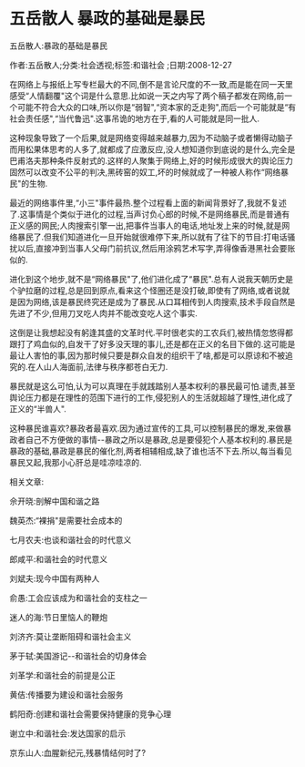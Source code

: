 # 五岳散人  暴政的基础是暴民

五岳散人:暴政的基础是暴民

作者:五岳散人;分类:社会透视;标签:和谐社会 ;日期:2008-12-27

在网络上与报纸上写专栏最大的不同,倒不是言论尺度的不一致,而是能在同一天里感受“人情翻覆"这个词是什么意思.比如说一天之内写了两个稿子都发在网络,前一个可能不符合大众的口味,所以你是“弱智",“资本家的乏走狗",而后一个可能就是“有社会责任感",“当代鲁迅".这事吊诡的地方在于,看的人可能就是同一批人.

这种现象导致了一个后果,就是网络变得越来越暴力,因为不动脑子或者懒得动脑子而用松果体思考的人多了,就都成了应激反应,没人想知道你到底说的是什么,完全是巴甫洛夫那种条件反射式的.这样的人聚集于网络上,好的时候形成很大的舆论压力固然可以改变不公平的判决,黑砖窑的奴工,坏的时候就成了一种被人称作“网络暴民"的生物.

最近的网络事件里,“小三"事件最热.整个过程看上面的新闻背景好了,我就不复述了.这事情是个类似于进化的过程,当声讨负心郎的时候,不是网络暴民,而是普通有正义感的网民;人肉搜索引擎一出,把事件当事人的电话,地址发上来的时候,就是网络暴民了.但我们知道进化一旦开始就很难停下来,所以就有了往下的节目:打电话骚扰以后,直接冲到当事人父母门前抗议,然后用涂鸦艺术写字,弄得像香港黑社会要账似的.

进化到这个地步,就不是“网络暴民"了,他们进化成了“暴民".总有人说我天朝历史是个驴拉磨的过程,总是回到原点,看来这个怪圈还是没打破,即使有了网络,或者说就是因为网络,该是暴民终究还是成为了暴民.从口耳相传到人肉搜索,技术手段自然是先进了不少,但用刀叉吃人肉并不能改变吃人这个事实.

这倒是让我想起没有躬逢其盛的文革时代.平时很老实的工农兵们,被热情忽悠得都跟打了鸡血似的,自发干了好多没天理的事儿,还是都在正义的名目下做的.这可能是最让人害怕的事,因为那时候只要是群众自发的组织干了啥,都是可以原谅和不被追究的.在人山人海面前,法律与秩序都苍白无力.

暴民就是这么可怕,认为可以真理在手就践踏别人基本权利的暴民最可怕.谴责,甚至舆论压力都是在理性的范围下进行的工作,侵犯别人的生活就超越了理性,进化成了正义的“半兽人".

这种暴民谁喜欢?暴政者最喜欢.因为通过宣传的工具,可以控制暴民的爆发,来做暴政者自己不方便做的事情--暴政之所以是暴政,总是要侵犯个人基本权利的.暴民是暴政的基础,暴政是暴民的催化剂,两者相辅相成,缺了谁也活不下去.所以,每当看见暴民又起,我那小心肝总是哇凉哇凉的.



相关文章:

佘开晓:剖解中国和谐之路

魏英杰:“裸捐"是需要社会成本的

七月农夫:也谈和谐社会的时代意义

郎咸平:和谐社会的时代意义

刘斌夫:现今中国有两种人

俞愚:工会应该成为和谐社会的支柱之一

迷人的海:节日里恼人的鞭炮

刘济齐:莫让垄断阻碍和谐社会主义

茅于轼:美国游记--和谐社会的切身体会

刘革学:和谐社会的前提是公正

黄佶:传播要为建设和谐社会服务

鹤阳奇:创建和谐社会需要保持健康的竞争心理

谢立中:和谐社会:发达国家的启示

京东山人:血腥新纪元,残暴情结何时了?